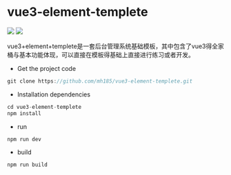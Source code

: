 # vue3-element-templete
[![](https://img.shields.io/badge/vue-%5E3.0.4-green#pic_center)](https://v3.cn.vuejs.org/) [![](https://img.shields.io/badge/element--plus-1-red)](https://element-plus.gitee.io/zh-CN/#/zh-CN/component/installation)

vue3+element+templete是一套后台管理系统基础模板，其中包含了vue3得全家桶与基本功能体现，可以直接在模板得基础上直接进行练习或者开发。
 - Get the project code
```javascript
git clone https://github.com/mh185/vue3-element-templete.git
```
- Installation dependencies
```javascript
cd vue3-element-templete
npm install
```
- run
```javascript
npm run dev
```
- build

```javascript
npm run build
```
